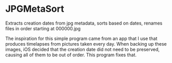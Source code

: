 # JPGMetaSort
Extracts creation dates from jpg metadata, sorts based on dates, renames files in order starting at 000000.jpg

The inspiration for this simple program came from an app that I use that produces timelapses from pictures taken every day.
When backing up these images, iOS decided that the creation date did not need to be preserved, causing all of them to be out
of order. This program fixes that.
